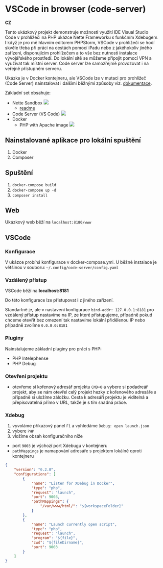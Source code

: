 # VSCode in browser (code-server)

**CZ**

Tento ukázkový projekt demonstruje možnosti využití IDE Visual Studio Code v prohlížeči na PHP ukázce Nette Frameworku s funkčním Xdebugem. I když je pro mě hlavním editorem PHPStorm, VSCode v prohlížeči se hodí skvěle třeba při práci na cestách pomocí iPadu nebo z jakéhokoliv jiného zařízení, disponujícím prohlížečem a to vše bez nutnosti instalace vývojářského prostředí. Do lokální sítě se můžeme připojit pomocí VPN a využívat tak místní server. Code server lze samozřejmě provozovat i na veřejně přístupném serveru.

Ukázka je v Docker kontejneru, ale VSCode lze v mutaci pro prohlížeč (Code Server) nainstalovat i dalšími běžnými způsoby viz. [dokumentace](https://github.com/cdr/code-server/blob/v3.8.1/docs/install.md).

Základní set obsahuje:
- Nette Sandbox <a href="https://github.com/nette/sandbox"><img src="https://badgen.net/github/stars/nette/sandbox/"></a>
    - [readme](readme-webproject.md)
- Code Server (VS Code) <a href="https://github.com/cdr/code-server"><img src="https://badgen.net/github/stars/cdr/code-server"></a>
- Docker
    - PHP with Apache image <a href="https://hub.docker.com/layers/php/library/php/8.0.2-apache/images/sha256-f4d62ec3a22c49321851f985e270397ebbec114a24994b42de3f27d30041bfb3?context=explore"><img src="https://badgen.net/docker/stars/library/php/"></a>
  
## Nainstalované aplikace pro lokální spuštění
1. Docker
2. Composer

## Spuštění
1. `docker-compose build`
2. `docker-compose up -d`
3. `composer install`

## Web
Ukázkový web běží na `localhost:8180/www`

## VSCode

### Konfigurace
V ukázce probíhá konfigurace v docker-compose.yml. U běžné instalace je většinou v souboru: `~/.config/code-server/config.yaml`

### Vzdálený přístup
VSCode běží na **localhost:8181**

Do této konfigurace lze přistupovat i z jiného zařízení.

Standartně je, ale v nastavení konfigurace `bind-addr: 127.0.0.1:8181` pro vzdálený přístup nastavíme na IP, ze které přistupujeme, případně pokud chceme otevřít bez omezení tak nastavíme lokální přidělenou IP nebo případně zvolíme `0.0.0.0:8181`

### Pluginy
Nainstalujeme základní pluginy pro práci s PHP:
- PHP Intelephense
- PHP Debug

### Otevření projektu
- otevřeme si kořenový adresář projektu `CMD+O` a vybere si podadreář projekt, aby se nám otevřel celý projekt hezky z kořenového adresáře a případně si uložíme záložku. Cesta k adresáři projektu je viditelná a přepisovatelná přímo v URL, takže je s tím snadná práce.

### Xdebug
1. vyvoláme příkazový panel `F1` a vyhledáme `Debug: open launch.json`
2. vybere `PHP`
3. vložíme obsah konfiguračního níže

- port `9003` je výchozí port Xdebugu v kontejneru
- `pathMappings` je namapování adresáře s projektem lokálně oproti kontejneru

```json
{
    "version": "0.2.0",
    "configurations": [
        {
            "name": "Listen for XDebug in Docker",
            "type": "php",
            "request": "launch",
            "port": 9003,
            "pathMappings": {
                "/var/www/html/": "${workspaceFolder}"
            }
        },
        {
            "name": "Launch currently open script",
            "type": "php",
            "request": "launch",
            "program": "${file}",
            "cwd": "${fileDirname}",
            "port": 9003
        }
    ]
}
```